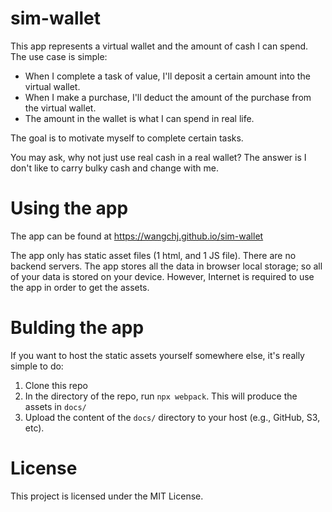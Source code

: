 # sim-wallet

This app represents a virtual wallet and the amount of cash I can spend. The use case is simple:

- When I complete a task of value, I'll deposit a certain amount into the virtual wallet.
- When I make a purchase, I'll deduct the amount of the purchase from the virtual wallet.
- The amount in the wallet is what I can spend in real life.

The goal is to motivate myself to complete certain tasks.

You may ask, why not just use real cash in a real wallet? The answer is I don't like to carry
bulky cash and change with me.

# Using the app

The app can be found at https://wangchj.github.io/sim-wallet

The app only has static asset files (1 html, and 1 JS file). There are no backend servers. The app
stores all the data in browser local storage; so all of your data is stored on your device. However,
Internet is required to use the app in order to get the assets.

# Bulding the app

If you want to host the static assets yourself somewhere else, it's really simple to do:

1. Clone this repo
1. In the directory of the repo, run `npx webpack`. This will produce the assets in `docs/`
1. Upload the content of the `docs/` directory to your host (e.g., GitHub, S3, etc).

# License
This project is licensed under the MIT License.
